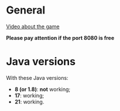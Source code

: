 # General

[Video about the game](https://youtu.be/kTu_cY9_jt4)

**Please pay attention if the port 8080 is free**


# Java versions

With these Java versions:

- **8 (or 1.8)**: **not** working;
- **17**: working;
- **21**: working.